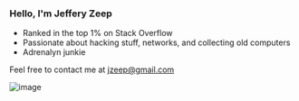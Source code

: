 ### Hello, I'm Jeffery Zeep

- Ranked in the top 1% on Stack Overflow
- Passionate about hacking stuff, networks, and collecting old computers
- Adrenalyn junkie 

Feel free to contact me at jzeep@gmail.com

![image](https://github.com/JeffZeep/JeffZeep/assets/142123154/d06aebcb-d129-4062-b996-2dc29b0bde1e)


<!--
**JeffZeep/JeffZeep** is a ✨ _special_ ✨ repository because its `README.md` (this file) appears on your GitHub profile.

Here are some ideas to get you started:

- 🔭 I’m currently working on ...
- 🌱 I’m currently learning ...
- 👯 I’m looking to collaborate on ...
- 🤔 I’m looking for help with ...
- 💬 Ask me about ...
- 📫 How to reach me: ...
- 😄 Pronouns: ...
- ⚡ Fun fact: ...
-->
